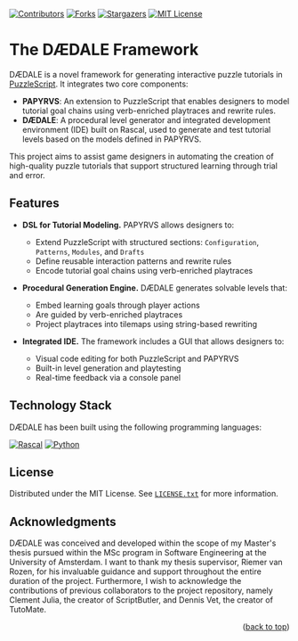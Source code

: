 <a name="readme-top"></a>

[![Contributors][contributors-shield]][contributors-url]
[![Forks][forks-shield]][forks-url]
[![Stargazers][stars-shield]][stars-url]
[![MIT License][license-shield]][license-url]

# The DÆDALE Framework
DÆDALE is a novel framework for generating interactive puzzle tutorials in [PuzzleScript](https://www.puzzlescript.net). It integrates two core components:

- **PAPYRVS**: An extension to PuzzleScript that enables designers to model tutorial goal chains using verb-enriched playtraces and rewrite rules.
- **DÆDALE**: A procedural level generator and integrated development environment (IDE) built on Rascal, used to generate and test tutorial levels based on the models defined in PAPYRVS.

This project aims to assist game designers in automating the creation of high-quality puzzle tutorials that support structured learning through trial and error.

## Features

- **DSL for Tutorial Modeling.** PAPYRVS allows designers to:
  - Extend PuzzleScript with structured sections: `Configuration`, `Patterns`, `Modules`, and `Drafts`
  - Define reusable interaction patterns and rewrite rules
  - Encode tutorial goal chains using verb-enriched playtraces

- **Procedural Generation Engine.** DÆDALE generates solvable levels that:
  - Embed learning goals through player actions
  - Are guided by verb-enriched playtraces
  - Project playtraces into tilemaps using string-based rewriting

- **Integrated IDE.** The framework includes a GUI that allows designers to:
  - Visual code editing for both PuzzleScript and PAPYRVS
  - Built-in level generation and playtesting
  - Real-time feedback via a console panel

<!-- ABOUT THE PROJECT -->
## Technology Stack

DÆDALE has been built using the following programming languages:

[![Rascal][Rascal.org]][Rascal-url]
[![Python][Python.org]][Python-url]

## License
Distributed under the MIT License. See [`LICENSE.txt`][license-url] for more information.

## Acknowledgments
DÆDALE was conceived and developed within the scope of my Master's thesis pursued within the 
MSc program in Software Engineering at the University of Amsterdam. 
I want to thank my thesis supervisor, Riemer van Rozen, for 
his invaluable guidance and support throughout the entire duration of the project. 
Furthermore, I wish to acknowledge the contributions of previous collaborators to the 
project repository, namely Clement Julia, the creator of ScriptButler, and Dennis Vet, 
the creator of TutoMate.

<p align="right">(<a href="#readme-top">back to top</a>)</p>

[contributors-shield]: https://img.shields.io/github/contributors/jaborvs/daedale-framework.svg?style=for-the-badge
[contributors-url]: https://github.com/jaborvs/daedale-framework/graphs/contributors
[forks-shield]: https://img.shields.io/github/forks/jaborvs/daedale-framework.svg?style=for-the-badge
[forks-url]: https://github.com/jaborvs/daedale-framework/network/members
[stars-shield]: https://img.shields.io/github/stars/jaborvs/daedale-framework.svg?style=for-the-badge
[stars-url]: https://github.com/jaborvs/daedale-framework/stargazers
[issues-shield]: https://img.shields.io/github/issues/jaborvs/daedale-framework.svg?style=for-the-badge
[issues-url]: https://github.com/jaborvs/daedale-framework/issues
[license-shield]: https://img.shields.io/github/license/jaborvs/daedale-framework.svg?style=for-the-badge
[license-url]: https://github.com/jaborvs/daedale-framework/blob/main/LICENSE.txt
[product-screenshot]: images/screenshot.png
[Python.org]: https://img.shields.io/badge/python-3670A0?style=for-the-badge&logo=python&logoColor=ffdd54
[Python-url]: https://www.python.org/
[Rascal.org]: https://img.shields.io/badge/Rascal-85A1AE?style=for-the-badge&logo=Rascal&logoColor=85A1AE
[Rascal-url]: https://www.rascal-mpl.org/
